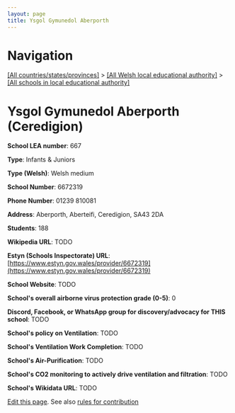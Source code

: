 ```yaml
---
layout: page
title: Ysgol Gymunedol Aberporth
---
```

# Navigation

[[All countries/states/provinces]](../../..) > [[All Welsh local educational authority]](../..) > [[All schools in local educational authority]](..)

# Ysgol Gymunedol Aberporth (Ceredigion)

**School LEA number**: 667

**Type**: Infants & Juniors

**Type (Welsh)**: Welsh medium

**School Number**: 6672319

**Phone Number**: 01239 810081

**Address**: Aberporth, Aberteifi, Ceredigion, SA43 2DA

**Students**: 188

**Wikipedia URL**: TODO

**Estyn (Schools Inspectorate) URL**: [https://www.estyn.gov.wales/provider/6672319](https://www.estyn.gov.wales/provider/6672319)

**School Website**: TODO

**School's overall airborne virus protection grade (0-5)**: 0

**Discord, Facebook, or WhatsApp group for discovery/advocacy for THIS school**: TODO

**School's policy on Ventilation**: TODO

**School's Ventilation Work Completion**: TODO

**School's Air-Purification**: TODO

**School's CO2 monitoring to actively drive ventilation and filtration**: TODO

**School's Wikidata URL**: TODO




[Edit this page](https://github.com/VentilationProject/Wales/edit/prif/./Ceredigion/Ysgol_Gymunedol_Aberporth.md). See also [rules for contribution](../../../contribution-rules/)